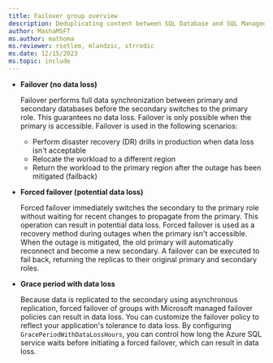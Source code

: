 ```yaml
---
title: Failover group overview
description: Deduplicating content between SQL Database and SQL Managed Instance, in this case using an include for the terminology for failover groups that overlap between both products.
author: MashaMSFT
ms.author: mathoma
ms.reviewer: rsetlem, mlandzic, strrodic
ms.date: 12/15/2023
ms.topic: include
---
```

- **Failover (no data loss)**

  Failover performs full data synchronization between primary and secondary databases before the secondary switches to the primary role. This guarantees no data loss. Failover is only possible when the primary is accessible. Failover is used in the following scenarios:

  - Perform disaster recovery (DR) drills in production when data loss isn't acceptable
  - Relocate the workload to a different region
  - Return the workload to the primary region after the outage has been mitigated (failback)
  
- **Forced failover (potential data loss)**

  Forced failover immediately switches the secondary to the primary role without waiting for recent changes to propagate from the primary. This operation can result in potential data loss. Forced failover is used as a recovery method during outages when the primary isn't accessible. When the outage is mitigated, the old primary will automatically reconnect and become a new secondary. A failover can be executed to fail back, returning the replicas to their original primary and secondary roles.

- **Grace period with data loss**

  Because data is replicated to the secondary using asynchronous replication, forced failover of groups with Microsoft managed failover policies can result in data loss. You can customize the failover policy to reflect your application's tolerance to data loss. By configuring `GracePeriodWithDataLossHours`, you can control how long the Azure SQL service waits before initiating a forced failover, which can result in data loss.
